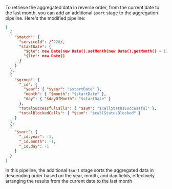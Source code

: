 To retrieve the aggregated data in reverse order, from the current date to the last month, you can add an additional `$sort` stage to the aggregation pipeline. Here's the modified pipeline:

```json
[
  {
    "$match": {
      "serviceId": /^220/,
      "startDate": {
        "$gte": new Date(new Date().setMonth(new Date().getMonth() - 1)),
        "$lte": new Date()
      }
    }
  },
  {
    "$group": {
      "_id": {
        "year": { "$year": "$startDate" },
        "month": { "$month": "$startDate" },
        "day": { "$dayOfMonth": "$startDate" }
      },
      "totalSuccessfulCalls": { "$sum": "$callStatusSuccessful" },
      "totalBlockedCalls": { "$sum": "$callStatusBlocked" }
    }
  },
  {
    "$sort": {
      "_id.year": -1,
      "_id.month": -1,
      "_id.day": -1
    }
  }
]
```

In this pipeline, the additional `$sort` stage sorts the aggregated data in descending order based on the year, month, and day fields, effectively arranging the results from the current date to the last month
